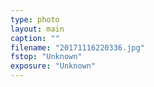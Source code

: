 ```yaml
---
type: photo
layout: main
caption: ""
filename: "20171116220336.jpg"
fstop: "Unknown"
exposure: "Unknown"
---
```


